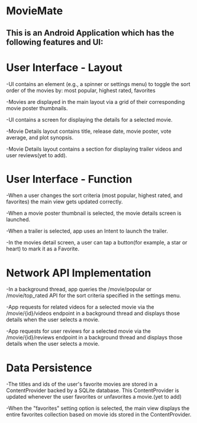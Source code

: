 # **MovieMate**

This is an Android Application which has the following features and UI: 
---

# User Interface - Layout
-UI contains an element (e.g., a spinner or settings menu) to toggle the sort order of the movies by: most popular, highest rated, favorites

-Movies are displayed in the main layout via a grid of their corresponding movie poster thumbnails.

-UI contains a screen for displaying the details for a selected movie.

-Movie Details layout contains title, release date, movie poster, vote average, and plot synopsis.

-Movie Details layout contains a section for displaying trailer videos and user reviews(yet to add).

# User Interface - Function
-When a user changes the sort criteria (most popular, highest rated, and favorites) the main view gets updated correctly.

-When a movie poster thumbnail is selected, the movie details screen is launched.

-When a trailer is selected, app uses an Intent to launch the trailer.

-In the movies detail screen, a user can tap a button(for example, a star or heart) to mark it as a Favorite.

# Network API Implementation
-In a background thread, app queries the /movie/popular or /movie/top_rated API for the sort criteria specified in the settings menu.

-App requests for related videos for a selected movie via the /movie/{id}/videos endpoint in a background thread and displays those details when the user selects a movie.

-App requests for user reviews for a selected movie via the /movie/{id}/reviews endpoint in a background thread and displays those details when the user selects a movie.

# Data Persistence
-The titles and ids of the user's favorite movies are stored in a ContentProvider backed by a SQLite database. This ContentProvider is updated whenever the user favorites or unfavorites a movie.(yet to add)

-When the "favorites" setting option is selected, the main view displays the entire favorites collection based on movie ids stored in the ContentProvider.

